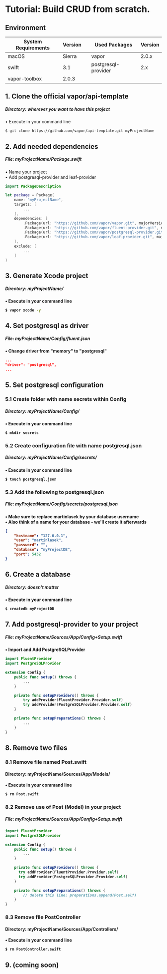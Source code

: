 # Tutorial: Build CRUD from scratch.

## Environment
System Requirements | Version |  | Used Packages | Version |
------------ | ------------- | ------------- | ------------- | ------------- |
macOS | Sierra |  | vapor | 2.0.x |
swift | 3.1 |  | postgresql-provider | 2.x |
vapor-toolbox | 2.0.3 |

## 1. Clone the official vapor/api-template
##### <b>Directory:</b> wherever you want to have this project
• Execute in your command line
```bash
$ git clone https://github.com/vapor/api-template.git myProjectName
```

## 2. Add needed dependencies
##### <b>File:</b> myProjectName/Package.swift
• Name your project <br />
• Add postgresql-provider and leaf-provider
```swift
import PackageDescription

let package = Package(
    name: "myProjectName",
    targets: [
        ...
    ],
    dependencies: [
        .Package(url: "https://github.com/vapor/vapor.git", majorVersion: 2),
        .Package(url: "https://github.com/vapor/fluent-provider.git", majorVersion: 1),
        .Package(url: "https://github.com/vapor/postgresql-provider.git", majorVersion: 2),
        .Package(url: "https://github.com/vapor/leaf-provider.git", majorVersion: 1)
    ],
    exclude: [
        ...
    ]
)
```

## 3. Generate Xcode project
##### <b>Directory:<b/> myProjectName/
• Execute in your command line
```bash
$ vapor xcode -y
```

## 4. Set postgresql as driver
##### <b>File:</b> myProjectName/Config/fluent.json
• Change driver from "memory" to "postgresql"
```json
...
"driver": "postgresql",
...
```

## 5. Set postgresql configuration
### 5.1 Create folder with name secrets within Config
##### <b>Directory:</b> myProjectName/Config/
• Execute in your command line
```bash
$ mkdir secrets
```

### 5.2 Create configuration file with name postgresql.json
##### <b>Directory:</b> myProjectName/Config/secrets/
• Execute in your command line
```bash
$ touch postgresql.json
```

### 5.3 Add the following to postgresql.json
##### <b>File:</b> myProjectName/Config/secrets/postgresql.json
• Make sure to replace martinlasek by your database username <br />
• Also think of a name for your database - we'll create it afterwards
```json
{
    "hostname": "127.0.0.1",
    "user": "martinlasek",
    "password": "",
    "database": "myProjectDB",
    "port": 5432
}
```

## 6. Create a database
##### <b>Directory:</b> doesn't matter
• Execute in your command line
```bash
$ createdb myProjectDB
```

## 7. Add postgresql-provider to your project
##### <b>File:</b> myProjectName/Sources/App/Config+Setup.swift
• Import and Add PostgreSQLProvider
```swift
import FluentProvider
import PostgreSQLProvider

extension Config {
    public func setup() throws {
        ...
    }

    private func setupProviders() throws {
        try addProvider(FluentProvider.Provider.self)
        try addProvider(PostgreSQLProvider.Provider.self)
    }

    private func setupPreparations() throws {
        ...
    }
}
```

## 8. Remove two files
### 8.1 Remove file named Post.swift
#### <b>Directory:</b> myProjectName/Sources/App/Models/
• Execute in your command line
```bash
$ rm Post.swift
```

### 8.2 Remove use of Post (Model) in your project
##### <b>File:</b> myProjectName/Sources/App/Config+Setup.swift
```swift
import FluentProvider
import PostgreSQLProvider

extension Config {
    public func setup() throws {
        ...
    }

    private func setupProviders() throws {
      try addProvider(FluentProvider.Provider.self)
      try addProvider(PostgreSQLProvider.Provider.self)
    }

    private func setupPreparations() throws {
        // delete this line: preparations.append(Post.self)
    }
}

```

### 8.3 Remove file PostController
#### <b>Directory:</b> myProjectName/Sources/App/Controllers/
• Execute in your command line
```bash
$ rm PostController.swift
```

## 9. (coming soon)
